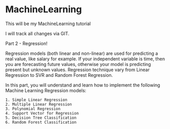# MachineLearning

This will be my MachineLearning tutorial

I will track all changes via GIT.

Part 2 - Regression!

Regression models (both linear and non-linear) are used for predicting a real value, like salary for example. If your independent variable is time, then you are forecasting future values, otherwise your model is predicting present but unknown values. Regression technique vary from Linear Regression to SVR and Random Forest Regression.

In this part, you will understand and learn how to implement the following Machine Learning Regression models:

    1. Simple Linear Regression
    2. Multiple Linear Regression
    3. Polynomial Regression
    4. Support Vector for Regression
    5. Decision Tree Classification
    6. Random Forest Classification
    

